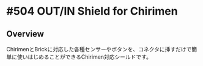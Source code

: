 # #504 OUT/IN Shield for Chirimen

## Overview
ChirimenとBrickに対応した各種センサーやボタンを、コネクタに挿すだけで簡単に使いはじめることができるChirimen対応シールドです。
